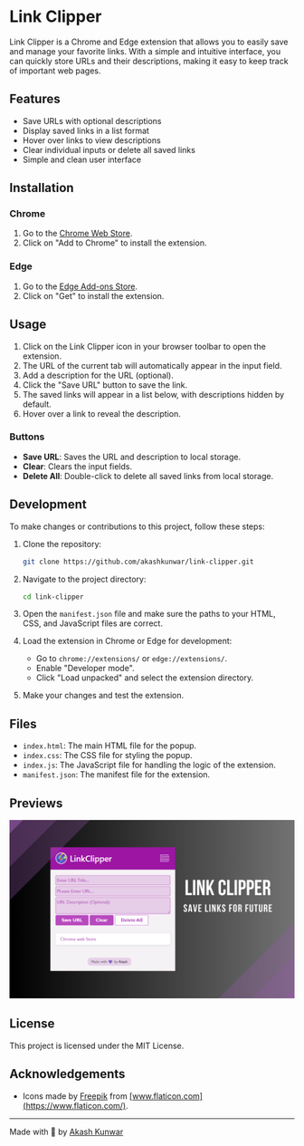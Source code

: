 # Link Clipper

Link Clipper is a Chrome and Edge extension that allows you to easily save and manage your favorite links. With a simple and intuitive interface, you can quickly store URLs and their descriptions, making it easy to keep track of important web pages.

## Features

- Save URLs with optional descriptions
- Display saved links in a list format
- Hover over links to view descriptions
- Clear individual inputs or delete all saved links
- Simple and clean user interface

## Installation

### Chrome

1. Go to the [Chrome Web Store](https://chromewebstore.google.com/detail/link-clipper/ngamlcpgcbkbgpgkkgnbpkgnfgpccaak).
2. Click on "Add to Chrome" to install the extension.

### Edge

1. Go to the [Edge Add-ons Store](https://microsoftedge.microsoft.com/addons/detail/link-clipper/dikahmhecpjlpnfebjeakbobihhihpnh).
2. Click on "Get" to install the extension.

## Usage

1. Click on the Link Clipper icon in your browser toolbar to open the extension.
2. The URL of the current tab will automatically appear in the input field.
3. Add a description for the URL (optional).
4. Click the "Save URL" button to save the link.
5. The saved links will appear in a list below, with descriptions hidden by default.
6. Hover over a link to reveal the description.

### Buttons

- **Save URL**: Saves the URL and description to local storage.
- **Clear**: Clears the input fields.
- **Delete All**: Double-click to delete all saved links from local storage.

## Development

To make changes or contributions to this project, follow these steps:

1. Clone the repository:
    ```bash
    git clone https://github.com/akashkunwar/link-clipper.git
    ```

2. Navigate to the project directory:
    ```bash
    cd link-clipper
    ```

3. Open the `manifest.json` file and make sure the paths to your HTML, CSS, and JavaScript files are correct.

4. Load the extension in Chrome or Edge for development:
    - Go to `chrome://extensions/` or `edge://extensions/`.
    - Enable "Developer mode".
    - Click "Load unpacked" and select the extension directory.

5. Make your changes and test the extension.

## Files

- `index.html`: The main HTML file for the popup.
- `index.css`: The CSS file for styling the popup.
- `index.js`: The JavaScript file for handling the logic of the extension.
- `manifest.json`: The manifest file for the extension.

## Previews

![Link Clipper](https://raw.githubusercontent.com/Akashkunwar/LinkClipper/main/LinkClipper.png)

## License

This project is licensed under the MIT License.

## Acknowledgements

- Icons made by [Freepik](https://www.freepik.com) from [www.flaticon.com](https://www.flaticon.com/).

---

Made with 💜 by [Akash Kunwar](https://www.akashkunwar.me/)
